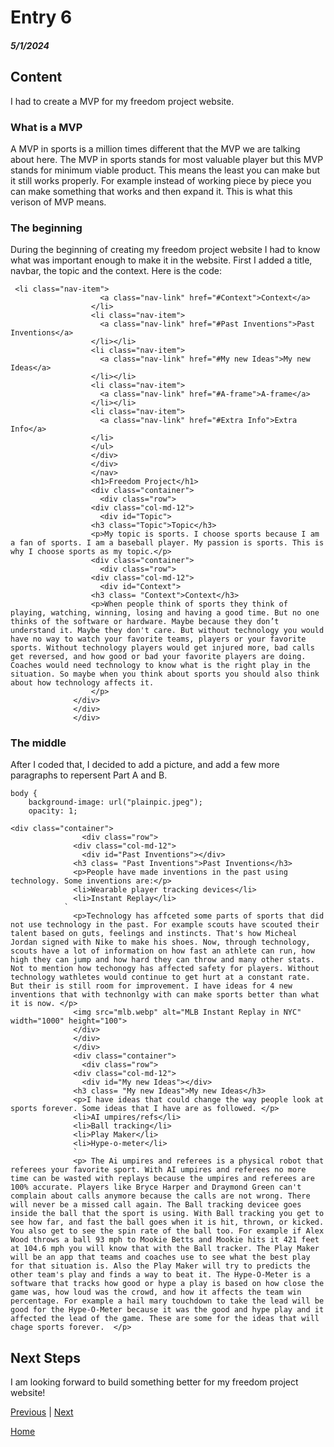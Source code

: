 # Entry 6
##### 5/1/2024

## Content
I had to create a MVP for my freedom project website.

### What is a MVP
A MVP in sports is a million times different that the MVP we are talking about here. The MVP in sports stands for most valuable player but this MVP stands for minimum viable product. This means the least you can make but it still works properly. For example instead of working piece by piece you can make something that works and then expand it. This is what this verison of MVP means.

### The beginning
During the beginning of creating my freedom project website I had to know what was important enough to make it in the website. First I added a title, navbar, the topic and the context. Here is the code:

```
 <li class="nav-item">
                    <a class="nav-link" href="#Context">Context</a>
                  </li>
                  <li class="nav-item">
                    <a class="nav-link" href="#Past Inventions">Past Inventions</a>
                  </li></li>
                  <li class="nav-item">
                    <a class="nav-link" href="#My new Ideas">My new Ideas</a>
                  </li></li>
                  <li class="nav-item">
                    <a class="nav-link" href="#A-frame">A-frame</a>
                  </li></li>
                  <li class="nav-item">
                    <a class="nav-link" href="#Extra Info">Extra Info</a>
                  </li>
                  </ul>
                  </div>
                  </div>
                  </nav>
                  <h1>Freedom Project</h1>
                  <div class="container">
                    <div class="row">
                  <div class="col-md-12">
                    <div id="Topic">
                  <h3 class="Topic">Topic</h3>
                  <p>My topic is sports. I choose sports because I am a fan of sports. I am a baseball player. My passion is sports. This is why I choose sports as my topic.</p>
                  <div class="container">
                    <div class="row">
                  <div class="col-md-12">
                    <div id="Context">
                  <h3 class= "Context">Context</h3>
                  <p>When people think of sports they think of playing, watching, winning, losing and having a good time. But no one thinks of the software or hardware. Maybe because they don’t understand it. Maybe they don't care. But without technology you would have no way to watch your favorite teams, players or your favorite sports. Without technology players would get injured more, bad calls get reversed, and how good or bad your favorite players are doing. Coaches would need technology to know what is the right play in the situation. So maybe when you think about sports you should also think about how technology affects it.
                  </p>
              </div>
              </div>
              </div>
```

### The middle 
After I coded that, I decided to add a picture, and add a few more paragraphs to repersent Part A and B.

```
body {
    background-image: url("plainpic.jpeg");
    opacity: 1;
```

```
<div class="container">
                <div class="row">
              <div class="col-md-12">
                <div id="Past Inventions"></div>
              <h3 class= "Past Inventions">Past Inventions</h3>
              <p>People have made inventions in the past using technology. Some inventions are:</p>
              <li>Wearable player tracking devices</li>
              <li>Instant Replay</li>
            `
              <p>Technology has affceted some parts of sports that did not use technology in the past. For example scouts have scouted their talent based on guts, feelings and instincts. That's how Micheal Jordan signed with Nike to make his shoes. Now, through technology, scouts have a lot of information on how fast an athlete can run, how high they can jump and how hard they can throw and many other stats. Not to mention how techonogy has affected safety for players. Without technology wathletes would continue to get hurt at a constant rate. But their is still room for improvement. I have ideas for 4 new inventions that with technonlgy with can make sports better than what it is now. </p>
              <img src="mlb.webp" alt="MLB Instant Replay in NYC" width="1000" height="100">
              </div>
              </div>
              </div>
              <div class="container">
                <div class="row">
              <div class="col-md-12">
                <div id="My new Ideas"></div>
              <h3 class= "My new Ideas">My new Ideas</h3>
              <p>I have ideas that could change the way people look at sports forever. Some ideas that I have are as followed. </p>
              <li>AI umpires/refs</li>
              <li>Ball tracking</li>
              <li>Play Maker</li>
              <li>Hype-o-meter</li>
              `
              <p> The Ai umpires and referees is a physical robot that referees your favorite sport. With AI umpires and referees no more time can be wasted with replays because the umpires and referees are 100% accurate. Players like Bryce Harper and Draymond Green can't complain about calls anymore because the calls are not wrong. There will never be a missed call again. The Ball tracking devicee goes inside the ball that the sport is using. With Ball tracking you get to see how far, and fast the ball goes when it is hit, thrown, or kicked. You also get to see the spin rate of the ball too. For example if Alex Wood throws a ball 93 mph to Mookie Betts and Mookie hits it 421 feet at 104.6 mph you will know that with the Ball tracker. The Play Maker will be an app that teams and coaches use to see what the best play for that situation is. Also the Play Maker will try to predicts the other team's play and finds a way to beat it. The Hype-O-Meter is a software that tracks how good or hype a play is based on how close the game was, how loud was the crowd, and how it affects the team win percentage. For example a hail mary touchdown to take the lead will be good for the Hype-O-Meter because it was the good and hype play and it affected the lead of the game. These are some for the ideas that will chage sports forever.  </p>

```

## Next Steps
I am looking forward to build something better for my freedom project website!

[Previous](entry05.md) | [Next](entry07.md)

[Home](../README.md)
